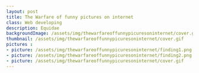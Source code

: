 ```yaml
---
layout: post
title: The Warfare of funny pictures on internet
class: Web developing
description: Equidae
backgroundImage: /assets/img/thewarfareoffunnypicuresoninternet/cover.gif
thumbnail: /assets/img/thewarfareoffunnypicuresoninternet/cover.gif
pictures : 
- picture: /assets/img/thewarfareoffunnypicuresoninternet/finding1.png
- picture: /assets/img/thewarfareoffunnypicuresoninternet/finding2.png
- picture: /assets/img/thewarfareoffunnypicuresoninternet/cover.gif
---
```

